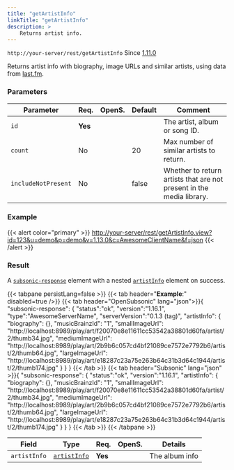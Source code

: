 ```yaml
---
title: "getArtistInfo"
linkTitle: "getArtistInfo"
description: >
    Returns artist info.
---
```


`http://your-server/rest/getArtistInfo` Since [1.11.0](../../subsonic-versions)

Returns artist info with biography, image URLs and similar artists, using data from [last.fm](http://last.fm).

### Parameters

| Parameter | Req. | OpenS. | Default | Comment |
| --- | --- | --- | --- | --- |
| `id` | **Yes** |  |    | The artist, album or song ID.  |
| `count` | No  || 20  | Max number of similar artists to return. |
| `includeNotPresent` | No  | | false | Whether to return artists that are not present in the media library. |

### Example

{{< alert color="primary" >}} <http://your-server/rest/getArtistInfo.view?id=123&u=demo&p=demo&v=1.13.0&c=AwesomeClientName&f=json> {{< /alert >}}

### Result

A [`subsonic-response`](../../responses/subsonic-response) element with a nested [`artistInfo`](../../responses/artistinfo) element on success.

{{< tabpane persistLang=false >}}
{{< tab header="**Example**:" disabled=true />}}
{{< tab header="OpenSubsonic" lang="json">}}{
  "subsonic-response": {
    "status":"ok",
    "version":"1.16.1",
    "type":"AwesomeServerName",
    "serverVersion":"0.1.3 (tag)",
    "artistInfo": {
        "biography": {},
        "musicBrainzId": "1",
        "smallImageUrl": "http://localhost:8989/play/art/f20070e8e11611cc53542a38801d60fa/artist/2/thumb34.jpg",
        "mediumImageUrl": "http://localhost:8989/play/art/2b9b6c057cd4bf21089ce7572e7792b6/artist/2/thumb64.jpg",
        "largeImageUrl": "http://localhost:8989/play/art/e18287c23a75e263b64c31b3d64c1944/artist/2/thumb174.jpg"
    }
  }
}
{{< /tab >}}
{{< tab header="Subsonic" lang="json" >}}{
  "subsonic-response": {
    "status":"ok",
    "version":"1.16.1",
    "artistInfo": {
        "biography": {},
        "musicBrainzId": "1",
        "smallImageUrl": "http://localhost:8989/play/art/f20070e8e11611cc53542a38801d60fa/artist/2/thumb34.jpg",
        "mediumImageUrl": "http://localhost:8989/play/art/2b9b6c057cd4bf21089ce7572e7792b6/artist/2/thumb64.jpg",
        "largeImageUrl": "http://localhost:8989/play/art/e18287c23a75e263b64c31b3d64c1944/artist/2/thumb174.jpg"
    }
  }
}
{{< /tab >}}
{{< /tabpane >}}

| Field |  Type | Req. | OpenS. | Details |
| --- | --- | --- | --- | --- |
| `artistInfo` | [`artistInfo`](../../responses/artistinfo) | **Yes** |     | The album info |
